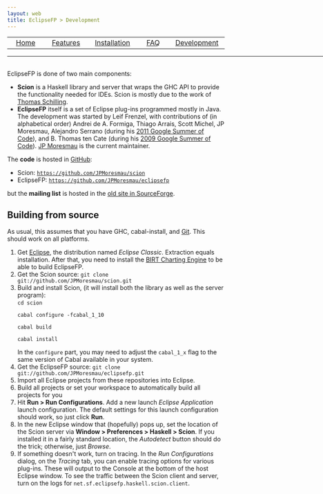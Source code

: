 ```yaml
---
layout: web
title: EclipseFP > Development
---
```


<!-- The list of elements -->
<center>
<table style="width: 800px:">
  <tr>
    <td width="160px" align="center" class="toc"><a href="index.html">Home</a></td>
    <td width="160px" align="center" class="toc"><a href="features.html">Features</a></td>
    <td width="160px" align="center" class="toc"><a href="install.html">Installation</a></td>
    <td width="160px" align="center" class="toc"><a href="faq.html">FAQ</a></td>
    <td width="160px" align="center" class="toc selected"><a href="dev.html">Development</a></td>
  </tr>
</table>
</center>
<hr style="width: 780px; margin: 0;" />
<br />
<!-- Until here the list -->

<p>EclipseFP is done of two main components:
<ul>
<li><b>Scion</b> is a Haskell library and server that wraps the GHC API to provide the functionality needed for IDEs. Scion is mostly due to the work of <a href="https://github.com/nominolo">Thomas Schilling</a>.</li>
<li><b>EclipseFP</b> itself is a set of Eclipse plug-ins programmed mostly in Java. The development was started by Leif Frenzel, with contributions of (in alphabetical order) Andrei de A. Formiga, Thiago Arrais, Scott Michel, JP Moresmau, Alejandro Serrano (during his <a href="http://serras-haskell-gsoc.blogspot.com/">2011 Google Summer of Code</a>), and B. Thomas ten Cate (during his <a href="http://eclipsefp.wordpress.com/">2009 Google Summer of Code</a>). <a href="https://github.com/JPMoresmau">JP Moresmau</a> is the current maintainer.</li>
</ul>
</p>

<p>The <b>code</b> is hosted in <a href="http://github.com">GitHub</a>:
<ul>
<li>Scion: <a href="https://github.com/JPMoresmau/scion"><code>https://github.com/JPMoresmau/scion</code></a></li>
<li>EclipseFP: <a href="https://github.com/JPMoresmau/eclipsefp"><code>https://github.com/JPMoresmau/eclipsefp</code></a></li>
</ul>
but the <b>mailing list</b> is hosted in the <a href="http://sourceforge.net/mailarchive/forum.php?forum_name=eclipsefp-develop">old site in SourceForge</a>.
</p>

## Building from source

<p>As usual, this assumes that you have GHC, cabal-install, and <a href="http://www.git-scm.org/">Git</a>. This should work on all platforms.</p>
<ol>
<li>Get <a href="http://www.eclipse.org/downloads/">Eclipse</a>, the distribution named <i>Eclipse Classic</i>. Extraction equals installation. After that, you need to install the <a href="http://download.eclipse.org/birt/">BIRT Charting Engine</a> to be able to build EclipseFP.</li>
<li>Get the Scion source: <code>git clone git://github.com/JPMoresmau/scion.git</code><br />
</li>
<li>Build and install Scion, (it will install both the library as well as the server program):<br />
<code>cd scion<br />
cabal configure -fcabal_1_10<br />
cabal build<br />
cabal install<br />
</code>
In the <code>configure</code> part, you may need to adjust the <code>cabal_1_x</code> flag to the same version of Cabal available in your system.
</li>
<li>Get the EclipseFP source: <code>git clone git://github.com/JPMoresmau/eclipsefp.git</code></li>
<li>Import all Eclipse projects from these repositories into Eclipse.</li>
<li>Build all projects or set your workspace to automatically build all projects for you</li>
<li>Hit <b>Run &gt; Run Configurations</b>. Add a new launch <i>Eclipse Application</i> launch configuration. The default settings for this launch configuration should work, so just click <b>Run</b>.</li>
<li>In the new Eclipse window that (hopefully) pops up, set the location of the Scion server via <b>Window &gt; Preferences &gt; Haskell &gt; Scion</b>. If you installed it in a fairly standard location, the <i>Autodetect</i> button should do the trick; otherwise, just <i>Browse</i>.</li>
<li>If something doesn't work, turn on tracing. In the <i>Run Configurations</i> dialog, on the <i>Tracing</i> tab, you can enable tracing options for various plug-ins. These will output to the Console at the bottom of the host Eclipse window. To see the traffic between the Scion client and server, turn on the logs for <code>net.sf.eclipsefp.haskell.scion.client</code>.</li>
</ol>

